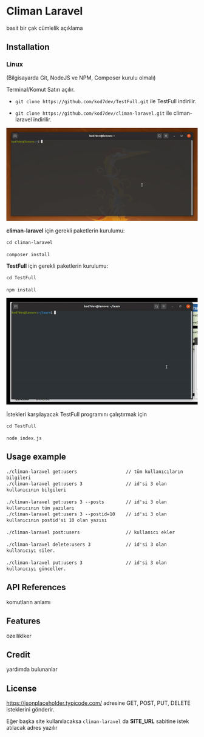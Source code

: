 # Climan Laravel

basit bir çak cümlelik açıklama

## Installation

### Linux

(Bilgisayarda Git, NodeJS ve NPM, Composer kurulu olmalı)

Terminal/Komut Satırı açılır.

- `git clone https://github.com/kod7dev/TestFull.git` ile TestFull indirilir.

- `git clone https://github.com/kod7dev/climan-laravel.git` ile climan-laravel indirilir.

![Installation](readme/kurulum.gif)


**climan-laravel** için gerekli paketlerin kurulumu:

```
cd climan-laravel

composer install
```

**TestFull** için gerekli paketlerin kurulumu:

```
cd TestFull

npm install
```

![Installation](readme/paketlerin-kurulumu.gif)

İstekleri karşılayacak TestFull programını çalıştırmak için 

```
cd TestFull

node index.js
```

## Usage example

```
./climan-laravel get:users                  // tüm kullanıcıların bilgileri
./climan-laravel get:users 3                // id'si 3 olan kullanıcının bilgileri

./climan-laravel get:users 3 --posts        // id'si 3 olan kullanıcının tüm yazıları
./climan-laravel get:users 3 --postid=10    // id'si 3 olan kullanıcının postid'si 10 olan yazısı

./climan-laravel post:users                 // kullanıcı ekler

./climan-laravel delete:users 3             // id'si 3 olan kullanıcıyı siler.

./climan-laravel put:users 3                // id'si 3 olan kullanıcıyı günceller.

```

## API References

komutların anlamı

## Features

özelliklker

## Credit

yardımda bulunanlar

## License

https://jsonplaceholder.typicode.com/ adresine GET, POST, PUT, DELETE isteklerini gönderir.

Eğer başka site kullanılacaksa `climan-laravel` da **SITE_URL** sabitine istek atılacak adres yazılır
